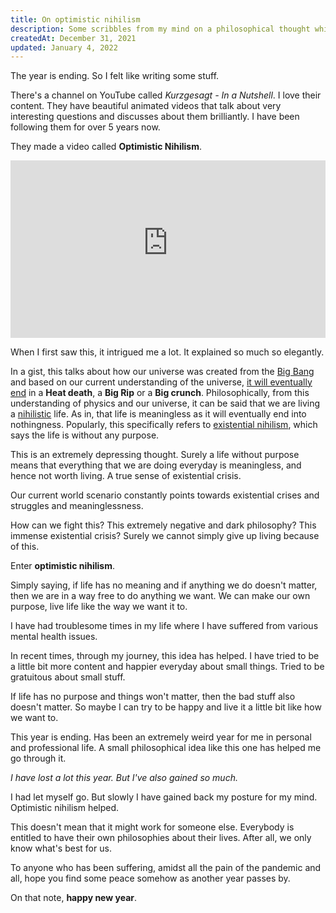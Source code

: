 ```yaml
---
title: On optimistic nihilism
description: Some scribbles from my mind on a philosophical thought while the year ends.
createdAt: December 31, 2021
updated: January 4, 2022
---
```


The year is ending. So I felt like writing some stuff.

There's a channel on YouTube called *Kurzgesagt - In a Nutshell*. I love their content. They have beautiful animated videos that talk about very interesting questions and discusses about them brilliantly. I have been following them for over 5 years now.

They made a video called **Optimistic Nihilism**.

<div style="position:relative;padding-bottom:56.25%;"><iframe style="width:100%;height:100%;position:absolute;left:0px;top:0px;" frameborder="0" width="100%" height="100%" src="https://www.youtube-nocookie.com/embed/MBRqu0YOH14" title="YouTube video player" allow="accelerometer; autoplay; clipboard-write; encrypted-media; gyroscope; picture-in-picture" allowfullscreen></iframe>
</div>

When I first saw this, it intrigued me a lot. It explained so much so elegantly.

In a gist, this talks about how our universe was created from the [Big Bang](https://en.wikipedia.org/wiki/Big_Bang) and based on our current understanding of the universe, [it will eventually end](https://en.wikipedia.org/wiki/Ultimate_fate_of_the_universe#Theories_about_the_end_of_the_universe) in a **Heat death**, a **Big Rip** or a **Big crunch**. Philosophically, from this understanding of physics and our universe, it can be said that we are living a [nihilistic](https://en.wikipedia.org/wiki/Nihilism) life. As in, that life is meaningless as it will eventually end into nothingness. Popularly, this specifically refers to [existential nihilism](https://en.wikipedia.org/wiki/Existential_nihilism), which says the life is without any purpose.

This is an extremely depressing thought. Surely a life without purpose means that everything that we are doing everyday is meaningless, and hence not worth living. A true sense of existential crisis.

Our current world scenario constantly points towards existential crises and struggles and meaninglessness.

How can we fight this? This extremely negative and dark philosophy? This immense existential crisis? Surely we cannot simply give up living because of this.

Enter **optimistic nihilism**.

Simply saying, if life has no meaning and if anything we do doesn't matter, then we are in a way free to do anything we want. We can make our own purpose, live life like the way we want it to.

I have had troublesome times in my life where I have suffered from various mental health issues.

In recent times, through my journey, this idea has helped. I have tried to be a little bit more content and happier everyday about small things. Tried to be gratuitous about small stuff.

If life has no purpose and things won't matter, then the bad stuff also doesn't matter. So maybe I can try to be happy and live it a little bit like how we want to.

This year is ending. Has been an extremely weird year for me in personal and professional life. A small philosophical idea like this one has helped me go through it.

*I have lost a lot this year. But I've also gained so much.*

I had let myself go. But slowly I have gained back my posture for my mind. Optimistic nihilism helped.

This doesn't mean that it might work for someone else. Everybody is entitled to have their own philosophies about their lives. After all, we only know what's best for us.

To anyone who has been suffering, amidst all the pain of the pandemic and all, hope you find some peace somehow as another year passes by.

On that note, **happy new year**.